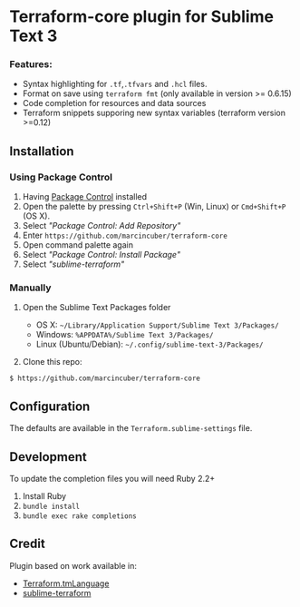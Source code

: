 Terraform-core plugin for Sublime Text 3
====================================

### Features:

* Syntax highlighting for `.tf`,`.tfvars` and `.hcl` files.
* Format on save using `terraform fmt` (only available in version >= 0.6.15)
* Code completion for resources and data sources
* Terraform snippets supporing new syntax variables (terraform version >=0.12)

Installation
------------

### Using Package Control

1. Having [Package Control](https://packagecontrol.io/installation) installed
2. Open the palette by pressing `Ctrl+Shift+P` (Win, Linux) or `Cmd+Shift+P` (OS X).
3. Select _"Package Control: Add Repository"_
4. Enter `https://github.com/marcincuber/terraform-core`
5. Open command palette again
6. Select _"Package Control: Install Package"_
7. Select _"sublime-terraform"_

### Manually

1. Open the Sublime Text Packages folder
    - OS X: `~/Library/Application Support/Sublime Text 3/Packages/`
    - Windows: `%APPDATA%/Sublime Text 3/Packages/`
    - Linux (Ubuntu/Debian): `~/.config/sublime-text-3/Packages/`

2. Clone this repo:

```
$ https://github.com/marcincuber/terraform-core
```

## Configuration

The defaults are available in the `Terraform.sublime-settings` file.

## Development

To update the completion files you will need Ruby 2.2+

1. Install Ruby
2. `bundle install`
3. `bundle exec rake completions`

## Credit

Plugin based on work available in:

- [Terraform.tmLanguage](https://github.com/alexlouden/Terraform.tmLanguage)
- [sublime-terraform](https://github.com/tmichel/sublime-terraform)